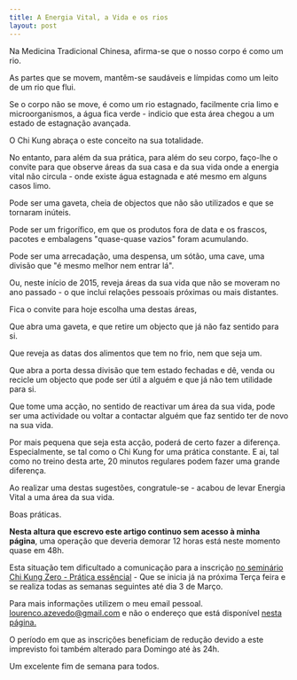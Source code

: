 ```yaml
---
title: A Energia Vital, a Vida e os rios
layout: post
---
```

Na Medicina Tradicional Chinesa, afirma-se que o nosso corpo é como um rio.

As partes que se movem, mantêm-se saudáveis e límpidas como um leito de um rio que flui. 

Se o corpo não se move, é como um rio estagnado, facilmente cria limo e microorganismos, a água fica verde - indicio que esta área chegou a um estado de estagnação avançada. 

O Chi Kung abraça o este conceito na sua totalidade. 

No entanto, para além da sua prática, para além do seu corpo, faço-lhe o convite para que observe áreas da sua casa e da sua vida onde a energia vital não circula - onde existe água estagnada e até mesmo em alguns casos limo. 

Pode ser uma gaveta, cheia de objectos que não são utilizados e que se tornaram inúteis. 

Pode ser um frigorífico, em que os produtos fora de data e os frascos, pacotes e embalagens "quase-quase vazios" foram acumulando.

Pode ser uma arrecadação, uma despensa, um sótão, uma cave, uma divisão que "é mesmo melhor nem entrar lá".

Ou, neste início de 2015, reveja áreas da sua vida que não se moveram no ano passado - o que inclui relações pessoais próximas ou mais distantes.

Fica o convite para hoje escolha uma destas áreas, 

Que abra uma gaveta, e que retire um objecto que já não faz sentido para si.

Que reveja as datas dos alimentos que tem no frio, nem que seja um.

Que abra a porta dessa divisão que tem estado fechadas e dê, venda ou recicle um objecto que pode ser útil a alguém e que já não tem utilidade para si.

Que tome uma acção, no sentido de reactivar um área da sua vida, pode ser uma actividade ou voltar a contactar alguém que faz sentido ter de novo na sua vida. 

Por mais pequena que seja esta acção, poderá de certo fazer a diferença. Especialmente, se tal como o Chi Kung for uma prática constante. E ai, tal como no treino desta arte, 20 minutos regulares podem fazer uma grande diferença.

Ao realizar uma destas sugestões, congratule-se - acabou de levar Energia Vital a uma área da sua vida.

Boas práticas. 

**Nesta altura que escrevo este artigo continuo sem acesso à minha página**, uma operação que deveria demorar 12 horas está neste momento quase em 48h.

Esta situação tem dificultado a comunicação para a inscrição [no seminário Chi Kung Zero - Prática essêncial](http://eepurl.com/baSI7T) - Que se inicia já na próxima Terça feira e se realiza todas as semanas seguintes até dia 3 de Março.

Para mais informações utilizem o meu email pessoal. <lourenco.azevedo@gmail.com> e não o endereço que está disponível [nesta página.](http://eepurl.com/baSI7T) 

O período em que as inscrições beneficiam de redução devido a este imprevisto foi também alterado para Domingo até às 24h.

Um excelente fim de semana para todos. 